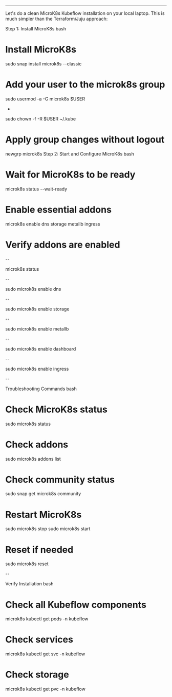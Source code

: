 ---

Let's do a clean MicroK8s Kubeflow installation on your local laptop. This is much simpler than the Terraform/Juju approach:

Step 1: Install MicroK8s
bash
# Install MicroK8s
sudo snap install microk8s --classic

# Add your user to the microk8s group
sudo usermod -a -G microk8s $USER

-
sudo chown -f -R $USER ~/.kube

# Apply group changes without logout
newgrp microk8s
Step 2: Start and Configure MicroK8s
bash
# Wait for MicroK8s to be ready
microk8s status --wait-ready

# Enable essential addons
microk8s enable dns storage metallb ingress

# Verify addons are enabled

--

microk8s status

--

sudo microk8s enable dns

--

sudo microk8s enable storage

--

sudo microk8s enable metallb

--

sudo microk8s enable dashboard

--

sudo microk8s enable ingress

--

Troubleshooting Commands
bash
# Check MicroK8s status
sudo microk8s status

# Check addons
sudo microk8s addons list

# Check community status
sudo snap get microk8s community

# Restart MicroK8s
sudo microk8s stop
sudo microk8s start

# Reset if needed
sudo microk8s reset

--

Verify Installation
bash
# Check all Kubeflow components
microk8s kubectl get pods -n kubeflow

# Check services
microk8s kubectl get svc -n kubeflow

# Check storage
microk8s kubectl get pvc -n kubeflow


